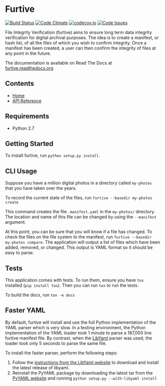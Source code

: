 Furtive
=======

[![Build Status](https://travis-ci.org/dbryant4/furtive.svg?branch=master)](https://travis-ci.org/dbryant4/furtive)
[![Code Climate](https://codeclimate.com/github/dbryant4/furtive/badges/gpa.svg)](https://codeclimate.com/github/dbryant4/furtive)
[![codecov.io](https://codecov.io/github/dbryant4/furtive/coverage.svg?branch=master)](https://codecov.io/github/dbryant4/furtive?branch=master)
[![Code Issues](https://www.quantifiedcode.com/api/v1/project/087831a7ac124904b9e291503ef43a37/badge.svg)](https://www.quantifiedcode.com/app/project/087831a7ac124904b9e291503ef43a37)

File Integrity Verification (furtive) aims to ensure long term data integrity verification for digital archival purposes. The idea is to create a manifest, or hash list, of all the files of which you wish to confirm integrity. Once a manifest has been created, a user can then confirm the integrity of files at any point in the future.

The documentation is available on Read The Docs at [furtive.readthedocs.org](https://furtive.readthedocs.org/)

Contents
--------
* [Home](index.md)
* [API Reference](api_ref.md)

## Requirements

- Python 2.7


## Getting Started

To install furtive, run `python setup.py install`.

## CLI Usage

Suppose you have a million digital photos in a directory called `my-photos` that you have taken over the years.

To record the current state of the files, run `furtive --basedir my-photos create`

This command creates the file `.manifest.yaml` in the `my-photos/` directory. The location and name of this file can be changed by using the `--manifest` argument.

At this point, you can be sure that you will know if a file has changed. To check the files on the file system to the manifest, run `furtive --basedir my-photos compare`. The application will output a list of files which have been added, removed, or changed. This output is YAML format so it should be easy to parse.

## Tests

This application comes with tests. To run them, ensure you have `tox` installed (`pip install tox`). Then you can run `tox` to run the tests.

To build the docs, run `tox -e docs`

## Faster YAML

By default, furtive will install and use the full Python implementation of the YAML parser which is very slow. In a testing environment, the Python implementation of the YAML loader took 1 minute to parse a 187,000 line furtive manifest file. By contrast, when the [LibYaml](http://pyyaml.org/wiki/LibYAML) parser was used, the loader took only 5 seconds to parse the same file.

To install the faster parser, perform the following steps:

1. Follow the [instructions from the LibYaml website](http://pyyaml.org/wiki/LibYAML) to download and install the latest release of libyaml.
2. Reinstall the PyYAML package by downloading the latest tar from the [PyYAML website](http://pyyaml.org/wiki/PyYAMLDocumentation) and running `python setup.py --with-libyaml install`
